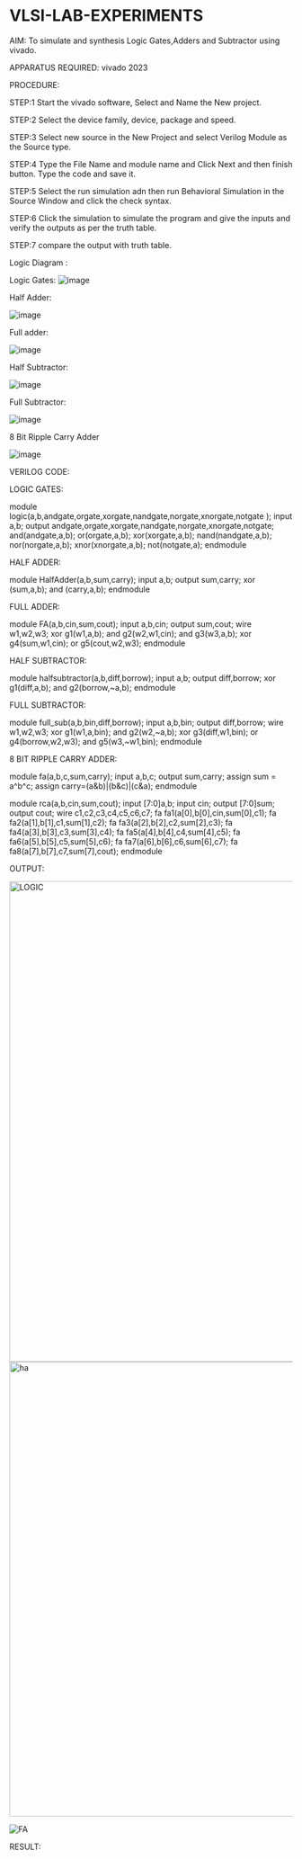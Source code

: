 # VLSI-LAB-EXPERIMENTS
AIM: To simulate and synthesis Logic Gates,Adders and Subtractor using vivado.

APPARATUS REQUIRED: 
        vivado 2023

PROCEDURE: 

STEP:1 Start the vivado software, Select and Name the New project.

STEP:2 Select the device family, device, package and speed.

STEP:3 Select new source in the New Project and select Verilog Module as the Source type.

STEP:4 Type the File Name and module name and Click Next and then finish button. Type the code and save it.

STEP:5 Select the run simulation adn then run Behavioral Simulation in the Source Window and click the check syntax.

STEP:6 Click the simulation to simulate the program and give the inputs and verify the outputs as per the truth table.

STEP:7 compare the output with truth table.

Logic Diagram :

Logic Gates:
![image](https://github.com/navaneethans/VLSI-LAB-EXPERIMENTS/assets/6987778/ee17970c-3ac9-4603-881b-88e2825f41a4)


Half Adder:

![image](https://github.com/navaneethans/VLSI-LAB-EXPERIMENTS/assets/6987778/0e1ecb96-0c25-4556-832b-aeeedfdfe7b9)


Full adder:

![image](https://github.com/navaneethans/VLSI-LAB-EXPERIMENTS/assets/6987778/9bb3964c-438f-469d-a3de-c1cca6f323fb)


Half Subtractor:

![image](https://github.com/navaneethans/VLSI-LAB-EXPERIMENTS/assets/6987778/731470b7-eb4e-49f8-8bb7-2994052a7184)



Full Subtractor:

![image](https://github.com/navaneethans/VLSI-LAB-EXPERIMENTS/assets/6987778/d66f874b-c1f2-44b3-a035-7149b56430c1)



8 Bit Ripple Carry Adder

![image](https://github.com/navaneethans/VLSI-LAB-EXPERIMENTS/assets/6987778/7385a408-40a5-4203-8050-b72818622d79)



VERILOG CODE:

LOGIC GATES:

module logic(a,b,andgate,orgate,xorgate,nandgate,norgate,xnorgate,notgate );
input a,b;
output andgate,orgate,xorgate,nandgate,norgate,xnorgate,notgate;
and(andgate,a,b);
or(orgate,a,b);
xor(xorgate,a,b);
nand(nandgate,a,b);
nor(norgate,a,b);
xnor(xnorgate,a,b);
not(notgate,a);
endmodule

HALF ADDER:

module HalfAdder(a,b,sum,carry);
input a,b;
output sum,carry;
xor (sum,a,b);
and (carry,a,b);
endmodule

FULL ADDER:

module FA(a,b,cin,sum,cout);
input a,b,cin;
output sum,cout;
wire w1,w2,w3;
xor g1(w1,a,b);
and g2(w2,w1,cin);
and g3(w3,a,b);
xor g4(sum,w1,cin);
or g5(cout,w2,w3);
endmodule

HALF SUBTRACTOR:

module halfsubtractor(a,b,diff,borrow);
input a,b;
output diff,borrow;
xor g1(diff,a,b);
and g2(borrow,~a,b);
endmodule

FULL SUBTRACTOR:

module full_sub(a,b,bin,diff,borrow);
input a,b,bin;
output diff,borrow;
wire w1,w2,w3;
xor g1(w1,a,bin);
and g2(w2,~a,b);
xor g3(diff,w1,bin);
or g4(borrow,w2,w3);
and g5(w3,~w1,bin);
endmodule

8 BIT RIPPLE CARRY ADDER:

module fa(a,b,c,sum,carry);
input a,b,c;
output sum,carry;
assign sum = a^b^c;
assign carry=(a&b)|(b&c)|(c&a);
endmodule

module rca(a,b,cin,sum,cout);
input [7:0]a,b;
input cin;
output [7:0]sum;
output cout;
wire c1,c2,c3,c4,c5,c6,c7;
fa fa1(a[0],b[0],cin,sum[0],c1);
fa fa2(a[1],b[1],c1,sum[1],c2);
fa fa3(a[2],b[2],c2,sum[2],c3);
fa fa4(a[3],b[3],c3,sum[3],c4);
fa fa5(a[4],b[4],c4,sum[4],c5);
fa fa6(a[5],b[5],c5,sum[5],c6);
fa fa7(a[6],b[6],c6,sum[6],c7);
fa fa8(a[7],b[7],c7,sum[7],cout);
endmodule



OUTPUT:

<img width="855" alt="LOGIC" src="https://github.com/teja2134/VLSI-LAB-EXP-1/assets/161149578/d5fd1f18-75b7-4c70-9baf-6734d3a2322f">

<img width="809" alt="ha" src="https://github.com/teja2134/VLSI-LAB-EXP-1/assets/161149578/1707f843-4915-488b-a8da-097d6d18dd1c">

![FA](https://github.com/teja2134/VLSI-LAB-EXP-1/assets/161149578/7624a78b-8766-42d4-aeba-43d1f44bff71)






RESULT:

